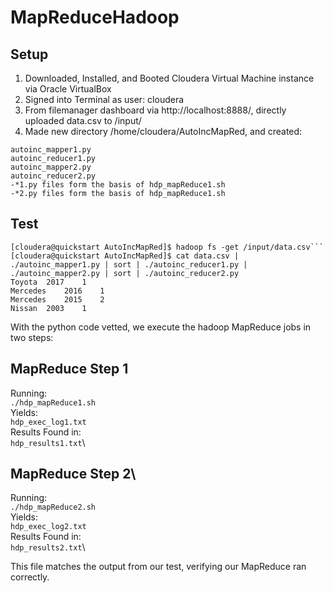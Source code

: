 # MapReduceHadoop

## Setup

1. Downloaded, Installed, and Booted Cloudera Virtual Machine instance via Oracle VirtualBox
2. Signed into Terminal as user: cloudera
3. From filemanager dashboard via http://localhost:8888/, directly uploaded data.csv to /input/
4. Made new directory /home/cloudera/AutoIncMapRed, and created:
```
autoinc_mapper1.py
autoinc_reducer1.py
autoinc_mapper2.py
autoinc_reducer2.py
-*1.py files form the basis of hdp_mapReduce1.sh
-*2.py files form the basis of hdp_mapReduce1.sh
```
## Test

```
[cloudera@quickstart AutoIncMapRed]$ hadoop fs -get /input/data.csv```
[cloudera@quickstart AutoIncMapRed]$ cat data.csv | ./autoinc_mapper1.py | sort | ./autoinc_reducer1.py | ./autoinc_mapper2.py | sort | ./autoinc_reducer2.py
Toyota	2017	1
Mercedes	2016	1
Mercedes	2015	2
Nissan	2003	1
```

With the python code vetted, we execute the hadoop MapReduce jobs in two steps:

## MapReduce Step 1
Running:\
  `./hdp_mapReduce1.sh`\
Yields:\
  `hdp_exec_log1.txt`\
Results Found in:\
  `hdp_results1.txt`\

## MapReduce Step 2\
Running:\
  `./hdp_mapReduce2.sh`\
Yields:\
  `hdp_exec_log2.txt`\
Results Found in:\
  `hdp_results2.txt`\

This file matches the output from our test, verifying our MapReduce ran correctly.
